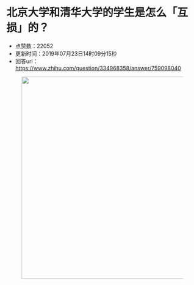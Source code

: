 # 北京大学和清华大学的学生是怎么「互损」的？
- 点赞数：22052
- 更新时间：2019年07月23日14时09分15秒
- 回答url：https://www.zhihu.com/question/334968358/answer/759098040
<body>
 <p></p>
 <figure data-size="normal">
  <img src="https://picx.zhimg.com/50/v2-02d4847157775b845477d8e92da75ada_720w.jpg?source=1940ef5c" data-rawwidth="529" data-rawheight="414" data-size="normal" data-original-token="v2-7446cebf95d8bff697fdae7981390d9f" data-default-watermark-src="https://pic1.zhimg.com/50/v2-d9f016a2cd406d90d061b4bc4c97156b_720w.jpg?source=1940ef5c" class="origin_image zh-lightbox-thumb" width="529" data-original="https://pic1.zhimg.com/v2-02d4847157775b845477d8e92da75ada_r.jpg?source=1940ef5c">
 </figure>
 <p></p>
</body>